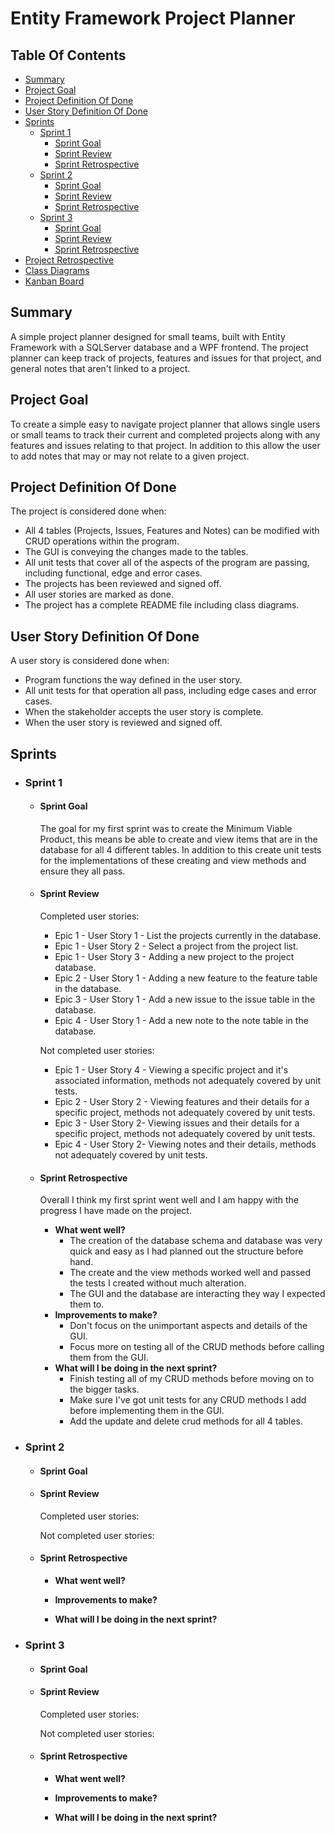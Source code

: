 # Entity Framework Project Planner #

## Table Of Contents ##
* [Summary](https://github.com/AlexGriffinGit/Entity-Framework-Project-Planner#summary)
* [Project Goal](https://github.com/AlexGriffinGit/Entity-Framework-Project-Planner#project-goal)
* [Project Definition Of Done](https://github.com/AlexGriffinGit/Entity-Framework-Project-Planner#project-definition-of-done)
* [User Story Definition Of Done](https://github.com/AlexGriffinGit/Entity-Framework-Project-Planner#user-story-definition-of-done)
* [Sprints](https://github.com/AlexGriffinGit/Entity-Framework-Project-Planner#sprints)
  * [Sprint 1](link)
    * [Sprint Goal](link)
    * [Sprint Review](link)
    * [Sprint Retrospective](link)
  * [Sprint 2](link)
    * [Sprint Goal](link)
    * [Sprint Review](link)
    * [Sprint Retrospective](link)
  * [Sprint 3](link)
    * [Sprint Goal](link)
    * [Sprint Review](link)
    * [Sprint Retrospective](link)
* [Project Retrospective](link)
* [Class Diagrams](link)
* [Kanban Board](link)

## Summary ##

A simple project planner designed for small teams, built with Entity Framework with a SQLServer database and a WPF frontend. The project planner can keep track of projects, features and issues for that project, and general notes that aren't linked to a project.

## Project Goal ##
To create a simple easy to navigate project planner that allows single users or small teams to track their current and completed projects along with any features and issues relating to that project. In addition to this allow the user to add notes that may or may not relate to a given project.

## Project Definition Of Done ##
The project is considered done when:
- All 4 tables (Projects, Issues, Features and Notes) can be modified with CRUD operations within the program.
- The GUI is conveying the changes made to the tables.
- All unit tests that cover all of the aspects of the program are passing, including functional, edge and error cases. 
- The projects has been reviewed and signed off.
- All user stories are marked as done.
- The project has a complete README file including class diagrams.

## User Story Definition Of Done ##

A user story is considered done when:
- Program functions the way defined in the user story.
- All unit tests for that operation all pass, including edge cases and error cases. 
- When the stakeholder accepts the user story is complete.
- When the user story is reviewed and signed off.

## Sprints ##
* ### Sprint 1 ###
  * #### Sprint Goal ####
    The goal for my first sprint was to create the Minimum Viable Product, this means be able to create and view items that are in the database for all 4 different  tables. In addition to this create unit tests for the implementations of these creating and view methods and ensure they all pass.
   
  * #### Sprint Review ####
    Completed user stories:
    * Epic 1 - User Story 1 - List the projects currently in the database.
    * Epic 1 - User Story 2 - Select a project from the project list.
    * Epic 1 - User Story 3 - Adding a new project to the project database.
    * Epic 2 - User Story 1 - Adding a new feature to the feature table in the database.
    * Epic 3 - User Story 1 - Add a new issue to the issue table in the database.
    * Epic 4 - User Story 1 - Add a new note to the note table in the database.

    Not completed user stories:
    * Epic 1 - User Story 4 - Viewing a specific project and it's associated information, methods not adequately covered by unit tests.
    * Epic 2 - User Story 2 - Viewing features and their details for a specific project, methods not adequately covered by unit tests.
    * Epic 3 - User Story 2- Viewing issues and their details for a specific project, methods not adequately covered by unit tests.
    * Epic 4 - User Story 2- Viewing notes and their details, methods not adequately covered by unit tests.
  
  * #### Sprint Retrospective ####
    Overall I think my first sprint went well and I am happy with the progress I have made on the project.

    * <b>What went well?</b>
      * The creation of the database schema and database was very quick and easy as I had planned out the structure before hand.
      * The create and the view methods worked well and passed the tests I created without much alteration.
      * The GUI and the database are interacting they way I expected them to.
    * <b>Improvements to make?</b>
      * Don't focus on the unimportant aspects and details of the GUI.
      * Focus more on testing all of the CRUD methods before calling them from the GUI.
    * <b>What will I be doing in the next sprint?</b>
      * Finish testing all of my CRUD methods before moving on to the bigger tasks.
      * Make sure I've got unit tests for any CRUD methods I add before implementing them in the GUI.
      * Add the update and delete crud methods for all 4 tables.
      
* ### Sprint 2 ###
  * #### Sprint Goal ####
    
   
  * #### Sprint Review ####
    Completed user stories:
    

    Not completed user stories:
    
  
  * #### Sprint Retrospective ####
    

    * <b>What went well?</b>
      
    * <b>Improvements to make?</b>
      
    * <b>What will I be doing in the next sprint?</b>
    
* ### Sprint 3 ###
  * #### Sprint Goal ####
    
   
  * #### Sprint Review ####
    Completed user stories:
    

    Not completed user stories:
    
  
  * #### Sprint Retrospective ####
    

    * <b>What went well?</b>
      
    * <b>Improvements to make?</b>
      
    * <b>What will I be doing in the next sprint?</b>
      

